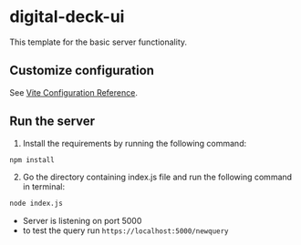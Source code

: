 # digital-deck-ui

This template for the basic server functionality.

## Customize configuration

See [Vite Configuration Reference](https://vitejs.dev/config/).

## Run the server
1. Install the requirements by running the following command:
```sh
npm install
```
2. Go the directory containing index.js file and run the following command in terminal:
```sh
node index.js
```
- Server is listening on port 5000
- to test the query run ```https://localhost:5000/newquery```
